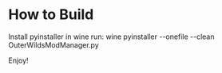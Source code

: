 # How to Build

Install pyinstaller in wine
run: wine pyinstaller --onefile --clean OuterWildsModManager.py

Enjoy!
